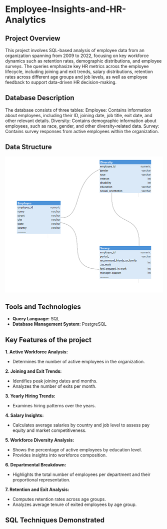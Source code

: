 # Employee-Insights-and-HR-Analytics

## Project Overview
This project involves SQL-based analysis of employee data from an organization spanning from 2009 to 2022, focusing on key workforce dynamics such as retention rates, demographic distributions, and employee surveys. The queries emphasize key HR metrics across the employee lifecycle, including joining and exit trends, salary distributions, retention rates across different age groups and job levels, as well as employee feedback to support data-driven HR decision-making.


## Database Description
The database consists of three tables:
Employee: Contains information about employees, including their ID, joining date, job title, exit date, and other relevant details.
Diversity: Contains demographic information about employees, such as race, gender, and other diversity-related data.
Survey: Contains survey responses from active employees within the organization.

## Data Structure
![Description of the image](ERD.png)

## Tools and Technologies  
- __Query Language:__ SQL
- __Database Management System:__ PostgreSQL


## Key Features of the project

__1. Active Workforce Analysis:__
- Determines the number of active employees in the organization.

__2. Joining and Exit Trends:__
- Identifies peak joining dates and months.
- Analyzes the number of exits per month.

__3. Yearly Hiring Trends:__
- Examines hiring patterns over the years.

__4. Salary Insights:__
- Calculates average salaries by country and job level to assess pay equity and market competitiveness.

__5. Workforce Diversity Analysis:__
- Shows the percentage of active employees by education level.
- Provides insights into workforce composition.

__6. Departmental Breakdown:__
- Highlights the total number of employees per department and their proportional representation.

__7. Retention and Exit Analysis:__
- Computes retention rates across age groups.
- Analyzes average tenure of exited employees by age group.

## SQL Techniques Demonstrated
